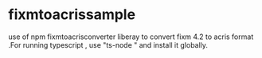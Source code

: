 # fixmtoacrissample
use of npm fixmtoacrisconverter liberay to convert fixm 4.2 to acris format  .For running typescript , use "ts-node " and install it globally.
